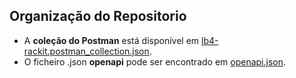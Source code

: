 ## Organização do Repositorio

* A **coleção do Postman** está disponível em [lb4-rackit.postman_collection.json](https://github.com/RackITPW/report/blob/main/docs/lb4-rackit.postman_collection.json).
* O ficheiro .json **openapi** pode ser encontrado em [openapi.json](https://github.com/RackITPW/report/blob/main/docs/openapi.json).
